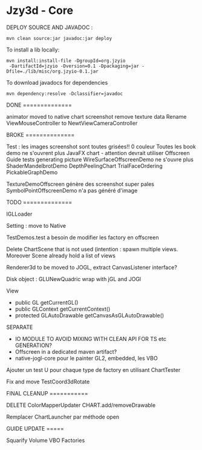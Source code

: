 Jzy3d - Core
================================

DEPLOY SOURCE AND JAVADOC :
```
mvn clean source:jar javadoc:jar deploy
 ```

To install a lib locally:

```
mvn install:install-file -DgroupId=org.jzyio
 -DartifactId=jzyio -Dversion=0.1 -Dpackaging=jar -Dfile=./lib/misc/org.jzyio-0.1.jar
```


To download javadocs for dependencies

```
mvn dependency:resolve -Dclassifier=javadoc
```



DONE ==============

animator moved to native chart
screenshot remove texture data
Rename ViewMouseController to NewtViewCameraController

BROKE ==============

Test : les images screenshot sont toutes grisées!! 0 couleur
Toutes les book demo ne s'ouvrent plus
JavaFX chart - attention devrait utiliser Offscreen
Guide tests generating picture
WireSurfaceOffscreenDemo ne s'ouvre plus
ShaderMandelbrotDemo
DepthPeelingChart
TrialFaceOrdering
PickableGraphDemo


TextureDemoOffscreen génère des screenshot super pales
SymbolPointOffscreenDemo n'a pas généré d'image

TODO ==============

IGLLoader

Setting : move to Native

TestDemos.test a besoin de modifier les factory en offscreen

Delete ChartScene that is not used (intention : spawn multiple views. Moreover Scene already hold a list of views

Renderer3d to be moved to JOGL, extract CanvasListener interface?

Disk object : GLUNewQuadric wrap with jGL and JOGl

View
- public GL getCurrentGL()
- public GLContext getCurrentContext()
- protected GLAutoDrawable getCanvasAsGLAutoDrawable()


SEPARATE 
- IO MODULE TO AVOID MIXING WITH CLEAN API FOR TS etc GENERATION?
- Offscreen in a dedicated maven artifact?
- native-jogl-core pour le painter GL2, embedded, les VBO


Ajouter un test U pour chaque type de factory en utilisant ChartTester

Fix and move TestCoord3dRotate



FINAL CLEANUP ===========

DELETE ColorMapperUpdater
CHART.add/removeDrawable

Remplacer ChartLauncher par méthode open



GUIDE UPDATE =====

Squarify
Volume
VBO
Factories